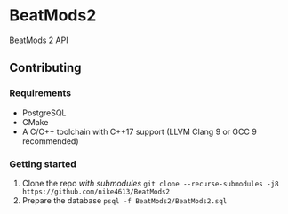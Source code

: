 # BeatMods2

BeatMods 2 API

## Contributing

### Requirements

* PostgreSQL
* CMake
* A C/C++ toolchain with C++17 support (LLVM Clang 9 or GCC 9 recommended)

### Getting started

1. Clone the repo *with submodules* `git clone --recurse-submodules -j8 https://github.com/nike4613/BeatMods2`
2. Prepare the database `psql -f BeatMods2/BeatMods2.sql`
